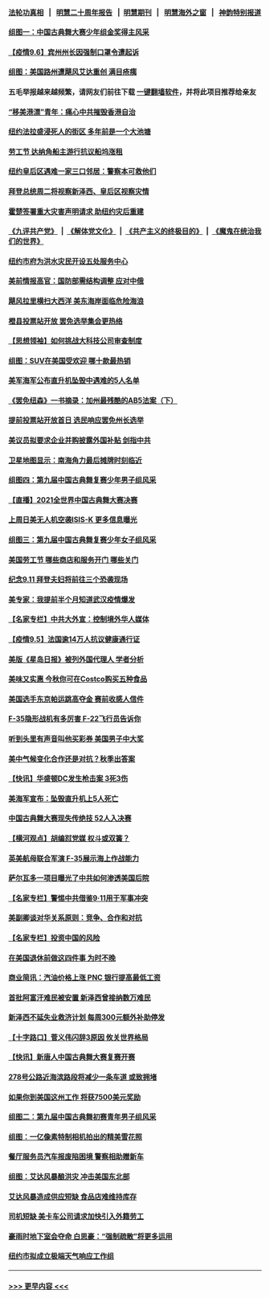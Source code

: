 #### [法轮功真相](https://github.com/gfw-breaker/truth/blob/master/README.md?t=0) &nbsp;&nbsp;|&nbsp;&nbsp; [明慧二十周年报告](https://github.com/gfw-breaker/mh-reports/blob/master/README.md?t=0) &nbsp;&nbsp;|&nbsp;&nbsp;[明慧期刊](https://github.com/gfw-breaker/mh-qikan) &nbsp;&nbsp;|&nbsp;&nbsp; [明慧海外之窗](https://github.com/gfw-breaker/mh-news/blob/master/README.md?t=0) &nbsp;&nbsp;|&nbsp;&nbsp; [神韵特别报道](https://github.com/gfw-breaker/mh-news/blob/master/shenyun.md?t=0)
#### [组图一：中国古典舞大赛少年组金奖得主风采](../pages/nsc412/n13214293.md?t=09070051) 
#### [【疫情9.6】宾州州长因强制口罩令遭起诉](../pages/nsc412/n13213836.md?t=09070051) 
#### [组图：美国路州遭飓风艾达重创 满目疮痍](../pages/nsc412/n13213813.md?t=09070051) 
#### 五毛举报越来越频繁，请网友们前往下载 [一键翻墙软件](https://github.com/gfw-breaker/ssr-accounts)，并将此项目推荐给亲友
#### [“移美港漂”青年：痛心中共摧毁香港自治](../pages/nsc412/n13213624.md?t=09070051) 
#### [纽约法拉盛浸死人的街区 多年前是一个大池塘](../pages/nsc412/n13213481.md?t=09070051) 
#### [劳工节 达纳角船主游行抗议船坞涨租](../pages/nsc412/n13213263.md?t=09070051) 
#### [纽约皇后区遇难一家三口邻居：警察本可救他们](../pages/nsc412/n13213337.md?t=09070051) 
#### [拜登总统周二将视察新泽西、皇后区视察灾情](../pages/nsc412/n13213340.md?t=09070051) 
#### [霍楚签署重大灾害声明请求 助纽约灾后重建](../pages/nsc412/n13213312.md?t=09070051) 
#### [《九评共产党》](https://github.com/begood0513/9ping.md/blob/master/README.md) &nbsp;|&nbsp; [《解体党文化》](../../../../jtdwh.md/blob/master/README.md)  &nbsp;|&nbsp; [《共产主义的终极目的》](../../../../gczydzjmd.md/blob/master/README.md) &nbsp;|&nbsp; [《魔鬼在统治我们的世界》](../../../../mgztzwmdsj.md/blob/master/README.md) 
#### [纽约市府为洪水灾民开设五处服务中心](../pages/nsc412/n13213310.md?t=09070051) 
#### [美前情报高官：国防部需结构调整 应对中俄](../pages/nsc412/n13213243.md?t=09070051) 
#### [飓风拉里横扫大西洋 美东海岸面临危险海浪](../pages/nsc412/n13212860.md?t=09070051) 
#### [橙县投票站开放 罢免选举集会更热络](../pages/nsc412/n13213202.md?t=09070051) 
#### [【思想领袖】如何挑战大科技公司审查制度](../pages/nsc412/n13155467.md?t=09070051) 
#### [组图：SUV在美国受欢迎 哪十款最热销](../pages/nsc412/n13180520.md?t=09070051) 
#### [美军海军公布直升机坠毁中遇难的5人名单](../pages/nsc412/n13212750.md?t=09070051) 
#### [《罢免纽森》一书摘录：加州最残酷的AB5法案（下）](../pages/nsc412/n13212715.md?t=09070051) 
#### [提前投票站开放首日 选民响应罢免州长选举](../pages/nsc412/n13212666.md?t=09070051) 
#### [美议员拟要求企业并购披露外国补贴 剑指中共](../pages/nsc412/n13212556.md?t=09070051) 
#### [卫星地图显示：南海角力最后摊牌时刻临近](../pages/nsc412/n13212321.md?t=09070051) 
#### [组图四：第九届中国古典舞复赛少年男子组风采](../pages/nsc412/n13212437.md?t=09070051) 
#### [【直播】2021全世界中国古典舞大赛决赛](../pages/nsc412/n13171609.md?t=09070051) 
#### [上周日美无人机空袭ISIS-K 更多信息曝光](../pages/nsc412/n13212424.md?t=09070051) 
#### [组图三：第九届中国古典舞复赛少年女子组风采](../pages/nsc412/n13210809.md?t=09070051) 
#### [美国劳工节 哪些商店和服务开门 哪些关门](../pages/nsc412/n13212199.md?t=09070051) 
#### [纪念9.11 拜登夫妇将前往三个恐袭现场](../pages/nsc412/n13212242.md?t=09070051) 
#### [美专家：我提前半个月知道武汉疫情爆发](../pages/nsc412/n13212212.md?t=09070051) 
#### [【名家专栏】中共大外宣：控制境外华人媒体](../pages/nsc412/n13212035.md?t=09070051) 
#### [【疫情9.5】法国逾14万人抗议健康通行证](../pages/nsc412/n13211628.md?t=09070051) 
#### [美版《星岛日报》被列外国代理人 学者分析](../pages/nsc412/n13211486.md?t=09070051) 
#### [美味又实惠 今秋你可在Costco购买五种食品](../pages/nsc412/n13206797.md?t=09070051) 
#### [美国选手东京帕运跳高夺金 赛前收感人信件](../pages/nsc412/n13211619.md?t=09070051) 
#### [F-35隐形战机有多厉害 F-22飞行员告诉你](../pages/nsc412/n13200931.md?t=09070051) 
#### [听到头里有声音叫他买彩券 美国男子中大奖](../pages/nsc412/n13211289.md?t=09070051) 
#### [美中气候变化合作还是对抗？秋季出答案](../pages/nsc412/n13211138.md?t=09070051) 
#### [【快讯】华盛顿DC发生枪击案 3死3伤](../pages/nsc412/n13210779.md?t=09070051) 
#### [美海军宣布：坠毁直升机上5人死亡](../pages/nsc412/n13211013.md?t=09070051) 
#### [中国古典舞大赛现失传绝技 52人入决赛](../pages/nsc412/n13210569.md?t=09070051) 
#### [【横河观点】胡编怼党媒 权斗或双簧？](../pages/nsc412/n13210864.md?t=09070051) 
#### [英美航母联合军演 F-35展示海上作战能力](../pages/nsc412/n13210531.md?t=09070051) 
#### [萨尔瓦多一项目曝光了中共如何渗透美国后院](../pages/nsc412/n13210770.md?t=09070051) 
#### [【名家专栏】警惕中共借鉴9‧11用于军事冲突](../pages/nsc412/n13210307.md?t=09070051) 
#### [美副卿谈对华关系原则：竞争、合作和对抗](../pages/nsc412/n13210753.md?t=09070051) 
#### [【名家专栏】投资中国的风险](../pages/nsc412/n13210304.md?t=09070051) 
#### [在美国退休前做这四件事 为时不晚](../pages/nsc412/n13210604.md?t=09070051) 
#### [商业简讯：汽油价格上涨  PNC 银行提高最低工资](../pages/nsc412/n13210641.md?t=09070051) 
#### [首批阿富汗难民被安置 新泽西曾接纳数万难民](../pages/nsc412/n13210623.md?t=09070051) 
#### [新泽西不延失业救济计划 每周300元额外补助停发](../pages/nsc412/n13210608.md?t=09070051) 
#### [【十字路口】菅义伟闪辞3原因 攸关世界格局](../pages/nsc412/n13210242.md?t=09070051) 
#### [【快讯】新唐人中国古典舞大赛复赛开赛](../pages/nsc412/n13210577.md?t=09070051) 
#### [278号公路近海滨路段将减少一条车道 或致拥堵](../pages/nsc412/n13210580.md?t=09070051) 
#### [如果你到美国这州工作 将获7500美元奖励](../pages/nsc412/n13210456.md?t=09070051) 
#### [组图二：第九届中国古典舞初赛青年男子组风采](../pages/nsc412/n13209367.md?t=09070051) 
#### [组图：一亿像素特制相机拍出的精美雪花照](../pages/nsc412/n13210090.md?t=09070051) 
#### [餐厅服务员汽车报废陷困境 警察相助赠新车](../pages/nsc412/n13210067.md?t=09070051) 
#### [组图：艾达风暴酿洪灾 冲击美国东北部](../pages/nsc412/n13210106.md?t=09070051) 
#### [艾达风暴造成供应短缺 食品店难维持库存](../pages/nsc412/n13210218.md?t=09070051) 
#### [司机短缺 美卡车公司请求加快引入外籍劳工](../pages/nsc412/n13209425.md?t=09070051) 
#### [豪雨时地下室会夺命 白思豪：“强制疏散”将更多运用](../pages/nsc412/n13209712.md?t=09070051) 
#### [纽约市拟成立极端天气响应工作组](../pages/nsc412/n13209700.md?t=09070051) 

----
#### [ >>> 更早内容 <<< ](../indexes/nsc412-earlier.md)
